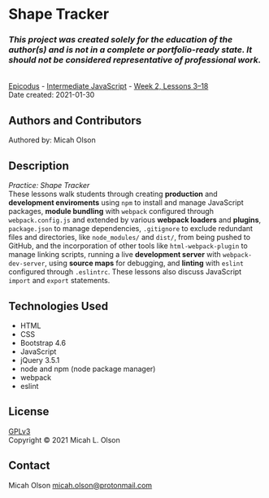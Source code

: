 # Shape Tracker

### _This project was created solely for the education of the author(s) and is not in a complete or portfolio-ready state. It should not be considered representative of professional work._
\
[Epicodus](https://www.epicodus.com/) - [Intermediate JavaScript](https://www.learnhowtoprogram.com/intermediate-javascript) - [Week 2, Lessons 3–18](https://www.learnhowtoprogram.com/intermediate-javascript/test-driven-development-and-environments-with-javascript/basic-project-structure)
\
Date created: 2021-01-30

## Authors and Contributors
Authored by: Micah Olson    

## Description
_Practice: Shape Tracker_  
These lessons walk students through creating **production** and **development enviroments** using `npm` to install and manage JavaScript packages, **module bundling** with `webpack` configured through `webpack.config.js` and extended by various **webpack loaders** and **plugins**, `package.json` to manage dependencies, `.gitignore` to exclude redundant files and directories, like `node_modules/` and `dist/`, from being pushed to GitHub, and the incorporation of other tools like `html-webpack-plugin` to manage linking scripts, running a live **development server** with `webpack-dev-server`, using **source maps** for debugging, and **linting** with `eslint` configured through `.eslintrc`. These lessons also discuss JavaScript `import` and `export` statements.

## Technologies Used
* HTML
* CSS
* Bootstrap 4.6
* JavaScript
* jQuery 3.5.1
* node and npm (node package manager)
* webpack
* eslint

## License
[GPLv3](https://choosealicense.com/licenses/gpl-3.0/)\
Copyright &copy; 2021 Micah L. Olson

## Contact
Micah Olson micah.olson@protonmail.com